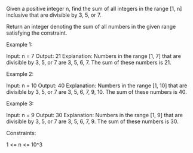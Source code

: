 Given a positive integer n, find the sum of all integers in the range [1, n]
inclusive that are divisible by 3, 5, or 7.

Return an integer denoting the sum of all numbers in the given range
satisfying the constraint.


Example 1:


Input: n = 7
Output: 21
Explanation: Numbers in the range [1, 7] that are divisible by 3, 5, or 7 are
3, 5, 6, 7. The sum of these numbers is 21.


Example 2:


Input: n = 10
Output: 40
Explanation: Numbers in the range [1, 10] that are divisible by 3, 5, or 7
are 3, 5, 6, 7, 9, 10. The sum of these numbers is 40.


Example 3:


Input: n = 9
Output: 30
Explanation: Numbers in the range [1, 9] that are divisible by 3, 5, or 7 are
3, 5, 6, 7, 9. The sum of these numbers is 30.



Constraints:


1 <= n <= 10^3




